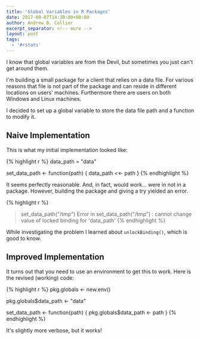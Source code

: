 ```yaml
---
title: 'Global Variables in R Packages'
date: 2017-09-07T14:30:00+00:00
author: Andrew B. Collier
excerpt_separator: <!-- more -->
layout: post
tags:
  - '#rstats'
---
```


I know that global variables are from the Devil, but sometimes you just can't get around them.

I'm building a small package for a client that relies on a data file. For various reasons that file is not part of the package and can reside in different locations on users' machines. Furthermore there are users on both Windows and Linux machines.

<!-- more -->

I decided to set up a global variable to store the data file path and a function to modify it.

## Naive Implementation

This is what my initial implementation looked like:

{% highlight r %}
data_path = "data"

set_data_path <- function(path) {
  data_path <<- path
}
{% endhighlight %}

It seems perfectly reasonable. And, in fact, would work... were in not in a package. However, building the package and giving a try yielded an error.

{% highlight r %}
> set_data_path("/tmp")
Error in set_data_path("/tmp") : 
  cannot change value of locked binding for 'data_path'
{% endhighlight %}

While investigating the problem I learned about `unlockBinding()`, which is good to know.

## Improved Implementation

It turns out that you need to use an environment to get this to work. Here is the revised (working) code:

{% highlight r %}
pkg.globals <- new.env()

pkg.globals$data_path <- "data"

set_data_path <- function(path) {
  pkg.globals$data_path <- path
}
{% endhighlight %}

It's slightly more verbose, but it works!
